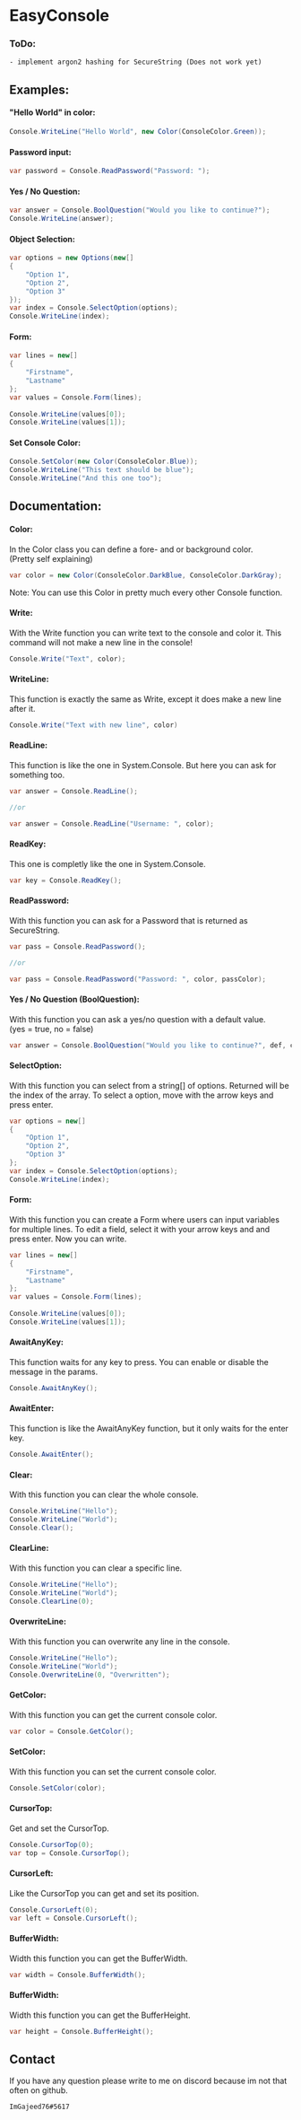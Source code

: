 # EasyConsole

### ToDo:

```
- implement argon2 hashing for SecureString (Does not work yet)
```

## Examples:

#### "Hello World" in color:

```csharp
Console.WriteLine("Hello World", new Color(ConsoleColor.Green));
```

#### Password input:

```csharp
var password = Console.ReadPassword("Password: ");
```

#### Yes / No Question:

```csharp
var answer = Console.BoolQuestion("Would you like to continue?");
Console.WriteLine(answer);
```

#### Object Selection:

```csharp
var options = new Options(new[]
{
    "Option 1",
    "Option 2",
    "Option 3"
});
var index = Console.SelectOption(options);
Console.WriteLine(index);
```

#### Form:

```csharp
var lines = new[]
{
    "Firstname",
    "Lastname"
};
var values = Console.Form(lines);
     
Console.WriteLine(values[0]);
Console.WriteLine(values[1]);
```

#### Set Console Color:

```csharp
Console.SetColor(new Color(ConsoleColor.Blue));
Console.WriteLine("This text should be blue");
Console.WriteLine("And this one too");
```

## Documentation:

#### Color:

In the Color class you can define a fore- and or background color.  
(Pretty self explaining)

```csharp
var color = new Color(ConsoleColor.DarkBlue, ConsoleColor.DarkGray);
```

Note: You can use this Color in pretty much every other Console function.

#### Write:

With the Write function you can write text to the console and color it. This command will not make a new line in the
console!

```csharp
Console.Write("Text", color);
```

#### WriteLine:

This function is exactly the same as Write, except it does make a new line after it.

```csharp
Console.Write("Text with new line", color)
```

#### ReadLine:

This function is like the one in System.Console. But here you can ask for something too.

```csharp
var answer = Console.ReadLine();

//or

var answer = Console.ReadLine("Username: ", color);
```

#### ReadKey:

This one is completly like the one in System.Console.

```csharp
var key = Console.ReadKey();
```

#### ReadPassword:

With this function you can ask for a Password that is returned as SecureString.

```csharp
var pass = Console.ReadPassword();

//or

var pass = Console.ReadPassword("Password: ", color, passColor);
```

#### Yes / No Question (BoolQuestion):

With this function you can ask a yes/no question with a default value.  
(yes = true, no = false)

```csharp
var answer = Console.BoolQuestion("Would you like to continue?", def, color);
```

#### SelectOption:

With this function you can select from a string[] of options. Returned will be the index of the array. To select a
option, move with the arrow keys and press enter.

```csharp
var options = new[]
{
    "Option 1",
    "Option 2",
    "Option 3"
};
var index = Console.SelectOption(options);
Console.WriteLine(index);
```

#### Form:

With this function you can create a Form where users can input variables for multiple lines. To edit a field, select it
with your arrow keys and and press enter. Now you can write.

```csharp
var lines = new[]
{
    "Firstname",
    "Lastname"
};
var values = Console.Form(lines);
     
Console.WriteLine(values[0]);
Console.WriteLine(values[1]);
```

#### AwaitAnyKey:

This function waits for any key to press. You can enable or disable the message in the params.

```csharp
Console.AwaitAnyKey();
```

#### AwaitEnter:

This function is like the AwaitAnyKey function, but it only waits for the enter key.

```csharp
Console.AwaitEnter();
```

#### Clear:

With this function you can clear the whole console.

```csharp
Console.WriteLine("Hello");
Console.WriteLine("World");
Console.Clear();
```

#### ClearLine:

With this function you can clear a specific line.

```csharp
Console.WriteLine("Hello");
Console.WriteLine("World");
Console.ClearLine(0);
```

#### OverwriteLine:

With this function you can overwrite any line in the console.

```csharp
Console.WriteLine("Hello");
Console.WriteLine("World");
Console.OverwriteLine(0, "Overwritten");
```

#### GetColor:

With this function you can get the current console color.

```csharp
var color = Console.GetColor();
```

#### SetColor:

With this function you can set the current console color.

```csharp
Console.SetColor(color);
```

#### CursorTop:

Get and set the CursorTop.

```csharp
Console.CursorTop(0);
var top = Console.CursorTop();
```

#### CursorLeft:

Like the CursorTop you can get and set its position.

```csharp
Console.CursorLeft(0);
var left = Console.CursorLeft();
```

#### BufferWidth:

Width this function you can get the BufferWidth.

```csharp
var width = Console.BufferWidth();
```

#### BufferWidth:

Width this function you can get the BufferHeight.

```csharp
var height = Console.BufferHeight();
```

## Contact

If you have any question please write to me on discord because im not that often on github.

```
ImGajeed76#5617
```